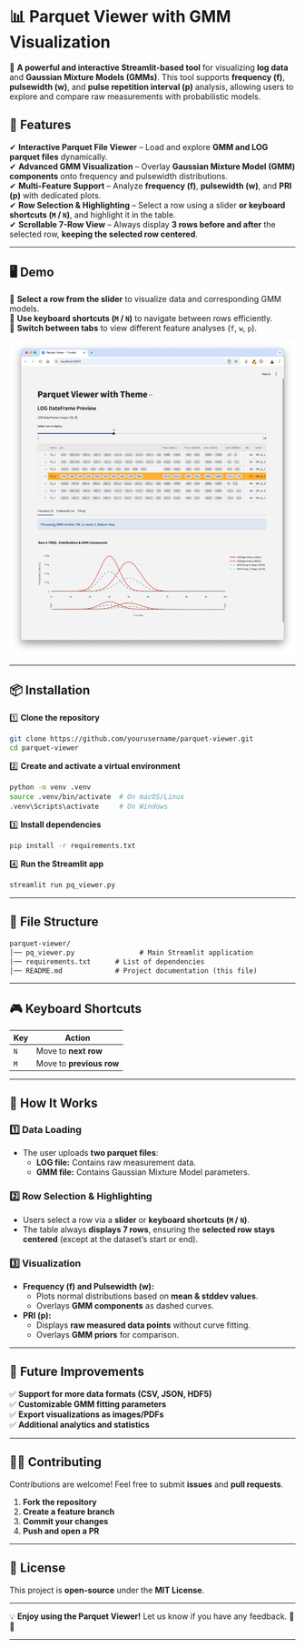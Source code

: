 # 📊 Parquet Viewer with GMM Visualization  

🚀 **A powerful and interactive Streamlit-based tool** for visualizing **log data** and **Gaussian Mixture Models (GMMs)**. This tool supports **frequency (f)**, **pulsewidth (w)**, and **pulse repetition interval (p)** analysis, allowing users to explore and compare raw measurements with probabilistic models.

## 🎯 Features  
✔ **Interactive Parquet File Viewer** – Load and explore **GMM and LOG parquet files** dynamically.  
✔ **Advanced GMM Visualization** – Overlay **Gaussian Mixture Model (GMM) components** onto frequency and pulsewidth distributions.  
✔ **Multi-Feature Support** – Analyze **frequency (f)**, **pulsewidth (w)**, and **PRI (p)** with dedicated plots.  
✔ **Row Selection & Highlighting** – Select a row using a slider **or keyboard shortcuts (`M` / `N`)**, and highlight it in the table.  
✔ **Scrollable 7-Row View** – Always display **3 rows before and after** the selected row, **keeping the selected row centered**.  

---

## 🖥️ Demo  
🔹 **Select a row from the slider** to visualize data and corresponding GMM models.  
🔹 **Use keyboard shortcuts (`M` / `N`)** to navigate between rows efficiently.  
🔹 **Switch between tabs** to view different feature analyses (`f`, `w`, `p`).  

![Demo Image](https://github.com/hugodrak/ml_viewer_streamlit/blob/main/demo_image.png?raw=true)

---

## 📦 Installation  

1️⃣ **Clone the repository**  
```bash
git clone https://github.com/yourusername/parquet-viewer.git
cd parquet-viewer
```

2️⃣ **Create and activate a virtual environment**  
```bash
python -m venv .venv
source .venv/bin/activate  # On macOS/Linux
.venv\Scripts\activate     # On Windows
```

3️⃣ **Install dependencies**  
```bash
pip install -r requirements.txt
```

4️⃣ **Run the Streamlit app**  
```bash
streamlit run pq_viewer.py
```

---

## 📂 File Structure  
```
parquet-viewer/
│── pq_viewer.py                # Main Streamlit application
│── requirements.txt      # List of dependencies
│── README.md             # Project documentation (this file)
```


---

## 🎮 Keyboard Shortcuts  
| Key  | Action                 |
|------|------------------------|
| `N`  | Move to **next row**   |
| `M`  | Move to **previous row** |

---

## 🔬 How It Works  

### **1️⃣ Data Loading**  
- The user uploads **two parquet files**:
  - **LOG file:** Contains raw measurement data.
  - **GMM file:** Contains Gaussian Mixture Model parameters.

### **2️⃣ Row Selection & Highlighting**  
- Users select a row via a **slider** or **keyboard shortcuts (`M` / `N`)**.  
- The table always **displays 7 rows**, ensuring the **selected row stays centered** (except at the dataset’s start or end).

### **3️⃣ Visualization**  
- **Frequency (f) and Pulsewidth (w):**  
  - Plots normal distributions based on **mean & stddev values**.  
  - Overlays **GMM components** as dashed curves.  
- **PRI (p):**  
  - Displays **raw measured data points** without curve fitting.  
  - Overlays **GMM priors** for comparison.  

---

## 🚀 Future Improvements  
✅ **Support for more data formats (CSV, JSON, HDF5)**  
✅ **Customizable GMM fitting parameters**  
✅ **Export visualizations as images/PDFs**  
✅ **Additional analytics and statistics**  

---

## 👨‍💻 Contributing  
Contributions are welcome! Feel free to submit **issues** and **pull requests**.

1. **Fork the repository**  
2. **Create a feature branch**  
3. **Commit your changes**  
4. **Push and open a PR**  

---

## 📝 License  
This project is **open-source** under the **MIT License**.

---

💡 **Enjoy using the Parquet Viewer!** Let us know if you have any feedback. 🚀✨

---